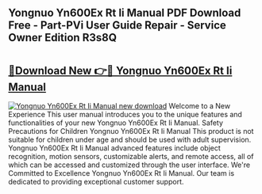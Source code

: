 ## Yongnuo Yn600Ex Rt Ii Manual PDF Download Free - Part-PVi User Guide Repair - Service Owner Edition R3s8Q

# <h2><a href="http://bc99572.oget.top/?id=Yongnuo+Yn600Ex+Rt+Ii+Manual">🔗Download New 👉🔴 Yongnuo Yn600Ex Rt Ii Manual</a></h2>

[![Yongnuo Yn600Ex Rt Ii Manual new download](https://i.imgur.com/5g1atiW.png)](http://bc99572.oget.top/?id=Yongnuo+Yn600Ex+Rt+Ii+Manual)
Welcome to a New Experience This user manual introduces you to the unique features and functionalities of your new Yongnuo Yn600Ex Rt Ii Manual. Safety Precautions for Children Yongnuo Yn600Ex Rt Ii Manual This product is not suitable for children under age and should be used with adult supervision. Yongnuo Yn600Ex Rt Ii Manual advanced features include object recognition, motion sensors, customizable alerts, and remote access, all of which can be accessed and customized through the user interface. We're Committed to Excellence Yongnuo Yn600Ex Rt Ii Manual. Our team is dedicated to providing exceptional customer support.
